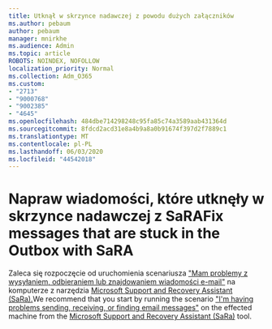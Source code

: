 ```yaml
---
title: Utknął w skrzynce nadawczej z powodu dużych załączników
ms.author: pebaum
author: pebaum
manager: mnirkhe
ms.audience: Admin
ms.topic: article
ROBOTS: NOINDEX, NOFOLLOW
localization_priority: Normal
ms.collection: Adm_O365
ms.custom:
- "2713"
- "9000768"
- "9002385"
- "4645"
ms.openlocfilehash: 484dbe714298248c95fa85c74a3589aab431364d
ms.sourcegitcommit: 8fdcd2acd31e8a4b9a8a0b91674f397d2f7889c1
ms.translationtype: MT
ms.contentlocale: pl-PL
ms.lasthandoff: 06/03/2020
ms.locfileid: "44542018"
---
```

# <a name="fix-messages-that-are-stuck-in-the-outbox-with-sara"></a><span data-ttu-id="4ae87-102">Napraw wiadomości, które utknęły w skrzynce nadawczej z SaRA</span><span class="sxs-lookup"><span data-stu-id="4ae87-102">Fix messages that are stuck in the Outbox with SaRA</span></span>

<span data-ttu-id="4ae87-103">Zaleca się rozpoczęcie od uruchomienia scenariusza ["Mam problemy z wysyłaniem, odbieraniem lub znajdowaniem wiadomości e-mail"](https://aka.ms/SaRA-OutlookSendReceive) na komputerze z narzędzia [Microsoft Support and Recovery Assistant (SaRa).](https://diagnostics.office.com/#/)</span><span class="sxs-lookup"><span data-stu-id="4ae87-103">We recommend that you start by running the scenario ["I'm having problems sending, receiving, or finding email messages"](https://aka.ms/SaRA-OutlookSendReceive) on the effected machine from the [Microsoft Support and Recovery Assistant (SaRa)](https://diagnostics.office.com/#/) tool.</span></span>